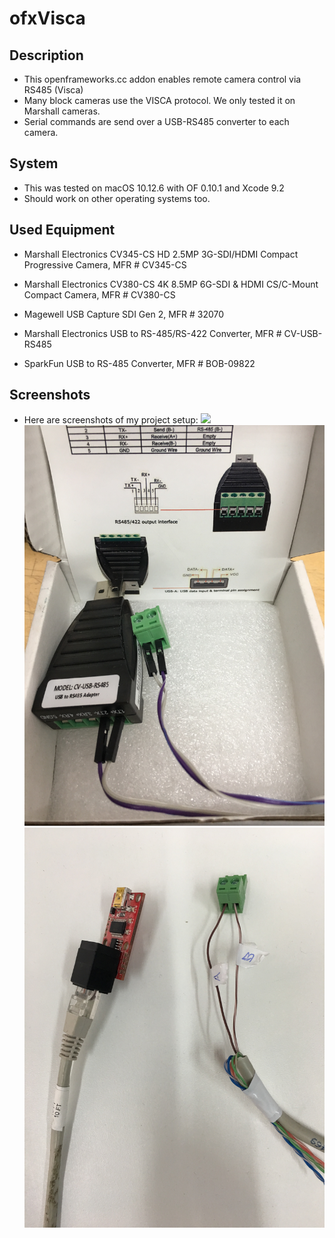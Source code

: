 ofxVisca
=========

Description
-----------
* This openframeworks.cc addon enables remote camera control via RS485 (Visca)
* Many block cameras use the VISCA protocol. We only tested it on Marshall cameras.
* Serial commands are send over a USB-RS485 converter to each camera.

System
------
* This was tested on macOS 10.12.6 with OF 0.10.1 and Xcode 9.2
* Should work on other operating systems too.

Used Equipment
------
* Marshall Electronics CV345-CS HD 2.5MP 3G-SDI/HDMI Compact Progressive Camera, MFR # CV345-CS
* Marshall Electronics CV380-CS 4K 8.5MP 6G-SDI & HDMI CS/C-Mount Compact Camera, MFR # CV380-CS
* Magewell USB Capture SDI Gen 2, MFR # 32070

* Marshall Electronics USB to RS-485/RS-422 Converter, MFR # CV-USB-RS485
* SparkFun USB to RS-485 Converter,  MFR # BOB-09822

Screenshots
-----------------
* Here are screenshots of my project setup:
![](https://raw.githubusercontent.com/antimodular/ofxVisca/master/docs/Screen_Shot_v2.jpg)
![](https://raw.githubusercontent.com/antimodular/ofxVisca/master/docs/MARSHALL_CV-USB-RS485.jpg)
![](https://raw.githubusercontent.com/antimodular/ofxVisca/master/docs/sparkfun_BOB-09822.jpg)

